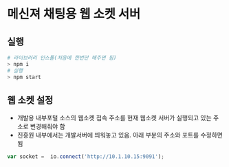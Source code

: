 # 메신져 채팅용 웹 소켓 서버

## 실행
```bash
# 라이브러리 인스톨(처음에 한번만 해주면 됨)
> npm i
# 실행
> npm start
```

## 웹 소켓 설정
- 개발용 내부포털 소스의 웹소켓 접속 주소를 현재 웹소켓 서버가 실행되고 있는 주소로 변경해줘야 함
- 진흥원 내부에서는 개발서버에 띄워놓고 있음. 아래 부분의 주소와 포트를 수정하면 됨
```javascript
var socket =  io.connect('http://10.1.10.15:9091');
```
